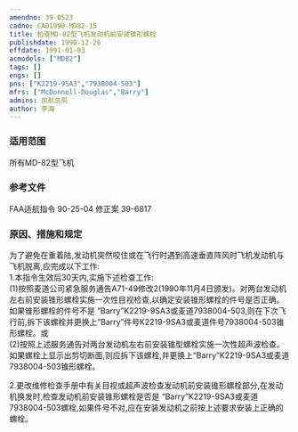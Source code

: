 ```yaml
---
amendno: 39-0523  
cadno: CAD1990-MD82-15  
title: 检查MD-82型飞机发动机前安装锥形螺栓  
publishdate: 1990-12-26  
effdate: 1991-01-03  
acmodels: ["MD82"]  
tags: []  
engs: []  
pns: ["K2219-9SA3","7938004-503"]  
mfrs: ["McDonnell-Douglas","Barry"]  
admins: 民航总局  
author: 李海  
---
```

  
### 适用范围  
所有MD-82型飞机  
  
<!--more-->  
### 参考文件  
  FAA适航指令 90-25-04 修正案 39-6817  
  
### 原因、措施和规定  

  为了避免在重着陆,发动机突然咬住或在飞行时遇到高速垂直阵风时飞机发动机与飞机脱离,应完成以下工作:  
  1.本指令生效后30天内,实施下述检查工作:  
  (1)按照麦道公司紧急服务通告A71-49修改2(1990年11月4日颁发)。对两台发动机左右前安装锥形螺栓实施一次性目视检查,以确定安装锥形螺栓的件号是否正确。如果锥形螺栓的件号不是 “Barry”K2219-9SA3或麦道7938004-503,则在下次飞行前,拆下该螺栓并更换上“Barry”件号K2219-9SA3或麦道件号7938004-503锥形螺栓。或  
  (2)按照上述服务通告对两台发动机左右前安装锥型螺栓实施一次性超声波检查。如果螺栓上显示出剪切断面,则应拆下该螺栓,并更换上“Barry”K2219-9SA3或麦道7938004-503锥形螺栓。  
  
  2.更改维修检查手册中有关目视或超声波检查发动机前安装锥形螺栓部分,在发动机换发时,检查发动机前安装锥形螺栓是否是 “Barry”K2219-9SA3或麦道7938004-503螺栓,如果件号不对,应在安装发动机之前按上述要求安装上正确的螺栓。  
